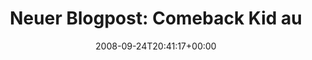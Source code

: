 ---
retweeted: false
source: <a href="http://twitter.com" rel="nofollow">Twitter Web Client</a>
entities:
  hashtags: []
  symbols: []
  user_mentions: []
  urls: []
display_text_range:
- '0'
- '62'
favorite_count: '0'
id_str: '933490324'
truncated: false
retweet_count: '0'
id: '933490324'
created_at: Wed Sep 24 20:41:17 +0000 2008
favorited: false
full_text: 'Neuer Blogpost: Comeback Kid auf DVD http://tinyurl.com/4e425c'
lang: de
tags:
- pesos:twitter
date: '2008-09-24T20:41:17+00:00'
src: https://twitter.com/bascht/status/933490324
original_url: https://twitter.com/bascht/status/933490324
type: twitter_tweet
text: 'Neuer Blogpost: Comeback Kid auf DVD http://tinyurl.com/4e425c'
title: 'Neuer Blogpost: Comeback Kid au'

---
